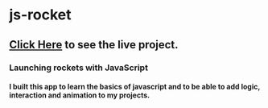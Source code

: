 # js-rocket

## [Click Here](http://www.cristineshipman.com/js-rockets/# "js rockets page") to see the live project.

### Launching rockets with JavaScript

#### I built this app to learn the basics of javascript and to be able to add logic, interaction and animation to my projects.
